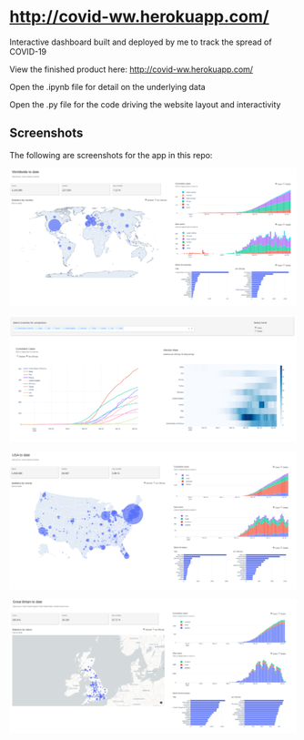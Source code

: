 # http://covid-ww.herokuapp.com/

Interactive dashboard built and deployed by me to track the spread of COVID-19

View the finished product here: http://covid-ww.herokuapp.com/

Open the .ipynb file for detail on the underlying data 

Open the .py file for the code driving the website layout and interactivity

## Screenshots
The following are screenshots for the app in this repo:

![Dash1](screenshots/Dash1.png)

![Dash2](screenshots/Dash2.png)

![Dash3](screenshots/Dash3.png)

![Dash4](screenshots/Dash4.png)
